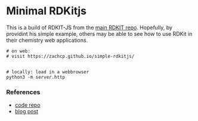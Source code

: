 # Minimal RDKitjs

This is a build of RDKIT-JS from the [main RDKIT repo](https://github.com/rdkit/rdkit/tree/master/Code/MinimalLib). Hopefully, by providint his simple example, others may be able to see how to use RDKit in their chemistry web applications.

```
# on web:
# visit https://zachcp.github.io/simple-rdkitjs/


# locally: load in a webbrowser
python3 -m server.http
```

### References
 - [code repo](https://github.com/rdkit/rdkit/tree/master/Code/MinimalLib)
 - [blog post](http://rdkit.blogspot.com/2019/11/introducing-new-rdkit-javascript.html)
